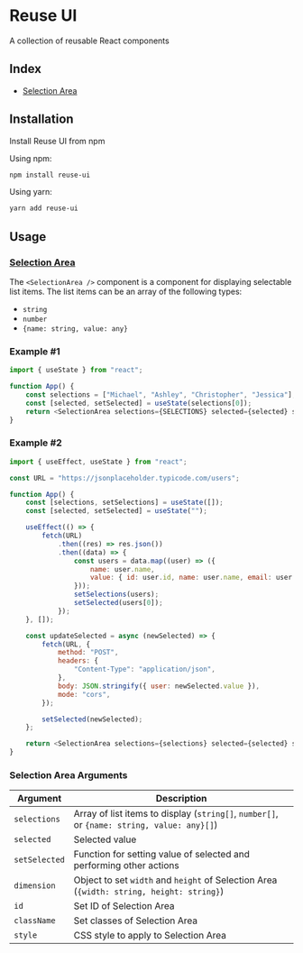 # Reuse UI

A collection of reusable React components

## Index

- [Selection Area](#selection-area)

## Installation

Install Reuse UI from npm

Using npm:

```sh
npm install reuse-ui
```

Using yarn:

```sh
yarn add reuse-ui
```

## Usage

### [**Selection Area**](./src/lib/components/SelectionArea.tsx "SelectionArea.tsx")

The `<SelectionArea />` component is a component for displaying selectable list items. The list items can be an array of the following types:

- `string`
- `number`
- `{name: string, value: any}`

### **Example #1**

```js
import { useState } from "react";

function App() {
	const selections = ["Michael", "Ashley", "Christopher", "Jessica"];
	const [selected, setSelected] = useState(selections[0]);
	return <SelectionArea selections={SELECTIONS} selected={selected} setSelected={setSelected} />;
}
```

### **Example #2**

```js
import { useEffect, useState } from "react";

const URL = "https://jsonplaceholder.typicode.com/users";

function App() {
	const [selections, setSelections] = useState([]);
	const [selected, setSelected] = useState("");

	useEffect(() => {
		fetch(URL)
			.then((res) => res.json())
			.then((data) => {
				const users = data.map((user) => ({
					name: user.name,
					value: { id: user.id, name: user.name, email: user.email },
				}));
				setSelections(users);
				setSelected(users[0]);
			});
	}, []);

	const updateSelected = async (newSelected) => {
		fetch(URL, {
			method: "POST",
			headers: {
				"Content-Type": "application/json",
			},
			body: JSON.stringify({ user: newSelected.value }),
			mode: "cors",
		});

		setSelected(newSelected);
	};

	return <SelectionArea selections={selections} selected={selected} setSelected={updateSelected} />;
}
```

### **Selection Area Arguments**

| Argument      | Description                                                                                |
| ------------- | ------------------------------------------------------------------------------------------ |
| `selections`  | Array of list items to display (`string[]`, `number[]`, or `{name: string, value: any}[]`) |
| `selected`    | Selected value                                                                             |
| `setSelected` | Function for setting value of selected and performing other actions                        |
| `dimension`   | Object to set `width` and `height` of Selection Area (`{width: string, height: string}`)   |
| `id`          | Set ID of Selection Area                                                                   |
| `className`   | Set classes of Selection Area                                                              |
| `style`       | CSS style to apply to Selection Area                                                       |

